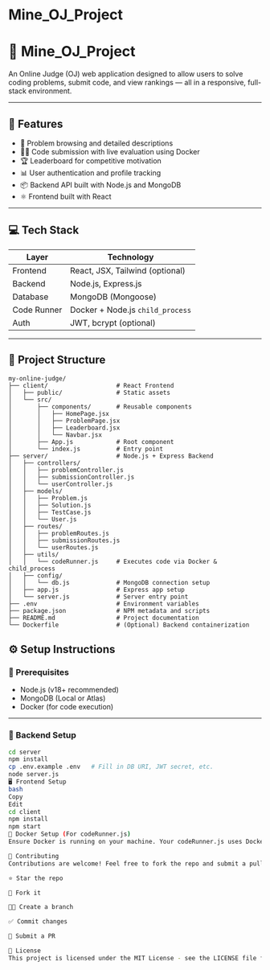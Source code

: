 # Mine_OJ_Project

# 🧠 Mine_OJ_Project

An Online Judge (OJ) web application designed to allow users to solve coding problems, submit code, and view rankings — all in a responsive, full-stack environment.

---

## 🚀 Features

- 🧾 Problem browsing and detailed descriptions  
- 🧑‍💻 Code submission with live evaluation using Docker  
- 🏆 Leaderboard for competitive motivation  
- 📊 User authentication and profile tracking  
- 📦 Backend API built with Node.js and MongoDB  
- ⚛️ Frontend built with React  

---

## 💻 Tech Stack

| Layer       | Technology                        |
|-------------|------------------------------------|
| Frontend    | React, JSX, Tailwind (optional)    |
| Backend     | Node.js, Express.js                |
| Database    | MongoDB (Mongoose)                 |
| Code Runner | Docker + Node.js `child_process`   |
| Auth        | JWT, bcrypt (optional)             |

---

## 📁 Project Structure

```
my-online-judge/
├── client/                   # React Frontend
│   ├── public/               # Static assets
│   └── src/                  
│       ├── components/       # Reusable components
│       │   ├── HomePage.jsx
│       │   ├── ProblemPage.jsx
│       │   ├── Leaderboard.jsx
│       │   └── Navbar.jsx
│       ├── App.js            # Root component
│       └── index.js          # Entry point
├── server/                   # Node.js + Express Backend
│   ├── controllers/          
│   │   ├── problemController.js
│   │   ├── submissionController.js
│   │   └── userController.js
│   ├── models/               
│   │   ├── Problem.js
│   │   ├── Solution.js
│   │   ├── TestCase.js
│   │   └── User.js
│   ├── routes/               
│   │   ├── problemRoutes.js
│   │   ├── submissionRoutes.js
│   │   └── userRoutes.js
│   ├── utils/                
│   │   └── codeRunner.js     # Executes code via Docker & child_process
│   ├── config/               
│   │   └── db.js             # MongoDB connection setup
│   ├── app.js                # Express app setup
│   └── server.js             # Server entry point
├── .env                      # Environment variables
├── package.json              # NPM metadata and scripts
├── README.md                 # Project documentation
└── Dockerfile                # (Optional) Backend containerization
```


## ⚙️ Setup Instructions

### 🔧 Prerequisites

- Node.js (v18+ recommended)  
- MongoDB (Local or Atlas)  
- Docker (for code execution)

---

### 🧩 Backend Setup

```bash
cd server
npm install
cp .env.example .env   # Fill in DB URI, JWT secret, etc.
node server.js
🖥️ Frontend Setup
bash
Copy
Edit
cd client
npm install
npm start
🐳 Docker Setup (For codeRunner.js)
Ensure Docker is running on your machine. Your codeRunner.js uses Docker containers to compile and run submitted code securely.

🤝 Contributing
Contributions are welcome! Feel free to fork the repo and submit a pull request.

⭐ Star the repo

🍴 Fork it

👨‍💻 Create a branch

✅ Commit changes

📩 Submit a PR

📄 License
This project is licensed under the MIT License - see the LICENSE file for details.
